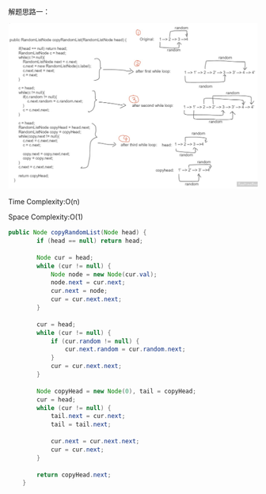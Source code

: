 解题思路一：

<img src="https://raw.githubusercontent.com/Pyhita/picture/main/20210716112809.png" alt="image-20210716112809451" style="zoom: 80%;" />

Time Complexity:O(n)

Space Complexity:O(1)

```java
public Node copyRandomList(Node head) {
        if (head == null) return head;
        
        Node cur = head;
        while (cur != null) {
            Node node = new Node(cur.val);
            node.next = cur.next;
            cur.next = node;
            cur = cur.next.next;
        }
        
        cur = head;
        while (cur != null) {
            if (cur.random != null) {
                cur.next.random = cur.random.next;
            }
            cur = cur.next.next;
        }
        
        Node copyHead = new Node(0), tail = copyHead;
        cur = head;
        while (cur != null) {
            tail.next = cur.next;
            tail = tail.next;
            
            cur.next = cur.next.next;
            cur = cur.next;
        }
        
        return copyHead.next;
    }
```

